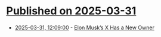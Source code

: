 # [Published on 2025-03-31](index.md)

* [2025-03-31, 12:09:00](https://soylentnews.org/article.pl?sid=25/03/31/0347227&from=rss) - [Elon Musk’s X Has a New Owner](https://soylentnews.org/article.pl?sid=25/03/31/0347227&from=rss)
